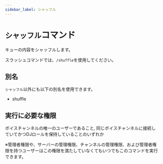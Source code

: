 ```yaml
---
sidebar_label: シャッフル
---
```

# `シャッフル`コマンド
キューの内容をシャッフルします。

スラッシュコマンドでは、`/shuffle`を使用してください。

## 別名
`シャッフル`以外にも以下の別名を使用できます。

- shuffle




## 実行に必要な権限
ボイスチャンネルの唯一のユーザーであること, 同じボイスチャンネルに接続していてかつDJロールを保持していることのいずれか

※管理者権限や、サーバーの管理権限、チャンネルの管理権限、および管理者権限を持つユーザーはこの権限を満たしていなくてもいつでもこのコマンドを実行できます。
  
